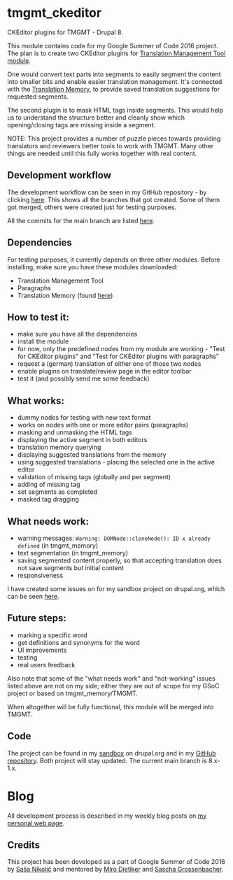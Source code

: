 # tmgmt_ckeditor
CKEditor plugins for TMGMT - Drupal 8.

This module contains code for my Google Summer of Code 2016 project. The plan is to create two CKEditor plugins for [Translation Management Tool module](https://www.drupal.org/project/tmgmt).

One would convert text parts into segments to easily segment the content into smaller bits and enable easier translation management. It's connected with the [Translation Memory](https://www.drupal.org/sandbox/edurenye/2715815), to provide saved translation suggestions for requested segments.

The second plugin is to mask HTML tags inside segments. This would help us to understand the structure better and cleanly show which opening/closing tags are missing inside a segment.

NOTE: This project provides a number of puzzle pieces towards providing translators and reviewers better tools to work with TMGMT. Many other things are needed until this fully works together with real content.

## Development workflow

The development workflow can be seen in my GitHub repository - by clicking [here](https://github.com/sasanikolic90/tmgmt_ckeditor/network). This shows all the branches that got created. Some of them got merged, others were created just for testing purposes.

All the commits for the main branch are listed [here](https://github.com/sasanikolic90/tmgmt_ckeditor/commits/8.x-1.x).

## Dependencies 

For testing purposes, it currently depends on three other modules. Before installing, make sure you have these modules downloaded:

- Translation Management Tool
- Paragraphs
- Translation Memory (found [here](https://www.drupal.org/sandbox/edurenye/2715815))

## How to test it:

- make sure you have all the dependencies
- install the module
- for now, only the predefined nodes from my module are working - "Test for CKEditor plugins" and "Test for CKEditor plugins with paragraphs"
- request a (german) translation of either one of those two nodes
- enable plugins on translate/review page in the editor toolbar
- test it (and possibly send me some feedback)

## What works:

- dummy nodes for testing with new text format
- works on nodes with one or more editor pairs (paragraphs)
- masking and unmasking the HTML tags
- displaying the active segment in both editors
- translation memory querying
- displaying suggested translations from the memory
- using suggested translations - placing the selected one in the active editor
- validation of missing tags (globally and per segment)
- adding of missing tag
- set segments as completed
- masked tag dragging

## What needs work:

- warning messages: ```Warning: DOMNode::cloneNode(): ID x already defined``` (in tmgmt_memory)
- text segmentation (in tmgmt_memory)
- saving segmented content properly, so that accepting translation does not save segments but initial content
- responsiveness

I have created some issues on for my sandbox project on drupal.org, which can be seen [here](https://www.drupal.org/project/issues/2737249?categories=All).

## Future steps:

- marking a specific word
- get definitions and synonyms for the word
- UI improvements
- testing
- real users feedback

Also note that some of the "what needs work" and “not-working” issues listed above are not on my side; either they are out of scope for my GSoC project or based on tmgmt_memory/TMGMT.

When altogether will be fully functional, this module will be merged into TMGMT.

## Code

The project can be found in my [sandbox](https://www.drupal.org/sandbox/sasanikolic/2737249) on drupal.org and in my [GitHub repository](https://github.com/sasanikolic90/tmgmt_ckeditor). Both project will stay updated. The current main branch is 8.x-1.x.

# Blog

All development process is described in my weekly blog posts on [my personal web page](http://sasanikolic.com/).

## Credits

This project has been developed as a part of Google Summer of Code 2016 by [Saša Nikolič](https://www.drupal.org/u/sasanikolic) and mentored by [Miro Dietiker](https://www.drupal.org/u/miro_dietiker) and [Sascha Grossenbacher](https://www.drupal.org/u/berdir).
